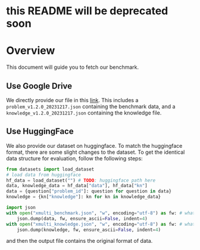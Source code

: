 # this README will be deprecated soon

# Overview

This document will guide you to fetch our benchmark.

## Use Google Drive

We directly provide our file in this [link](). This includes a `problem_v1.2.0_20231217.json` containing the benchmark data, and a `knowledge_v1.2.0_20231217.json` containing the knowledge file.

## Use HuggingFace

We also provide our dataset on huggingface. To match the huggingface format, there are some slight changes to the dataset. To get the identical data structure for evaluation, follow the following steps:

```python
from datasets import load_dataset
# load data from huggingface
hf_data = load_dataset("") # TODO: huggingface path here
data, knowledge_data = hf_data["data"], hf_data["kn"]
data = {question["problem_id"]: question for question in data}
knowledge = {kn["knowledge"]: kn for kn in knowledge_data}

import json
with open("xmulti_benchmark.json", "w", encoding="utf-8") as fw: # whatever filename
    json.dump(data, fw, ensure_ascii=False, indent=4)
with open("xmulti_knowledge.json", "w", encoding="utf-8") as fw: # whatever filename
    json.dump(knowledge, fw, ensure_ascii=False, indent=4)

```

and then the output file contains the original format of data.